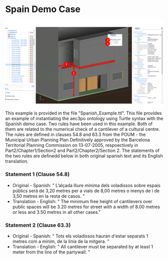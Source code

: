 # Spain Demo Case

![Spain](image.png )
This example is provided in the file "Spanish_Example.ttl". This file provides an example of instantiating the aec3po ontology using Turtle syntax with the Spanish demo case. Two rules have been used in this example. Both of them are related to the numerical check of a cantilever of a cultural centre. The rules are defined in clauses 54.8 and 63.3 from the POUM - the Municipal Urban Planning Plan Definitively approved by the Barcelona Territorial Planning Commission on 13-07-2005, respoectively in Part2/Chapter1/Section2 and Part2/Chapter2/Section 2. The statements of the two rules are definedd below in both original spanish text and its English translation. 

### Statement 1 (Clause 54.8)
* Original - Spanish: " L’alçada lliure mínima dels voladissos sobre espais públics serà de 3,20 metres per a vials de 8,00 metres o menys de i de 3,50 metres en la resta de casos. "
* Translation - English: " The minimum free height of cantilevers over public spaces will be 3.20 metres for street with a width of 8.00 metres or less and 3.50 metres in all other cases."

### Statement 2 (Clause 63.3)
* Original - Spanish: " Tots els voladissos hauran d'estar separats 1 metres com a mínim, de la línia de la mitgera. "
* Translation - English: " All cantilever must be separated by at least 1 meter from the line of the partywall. " 
